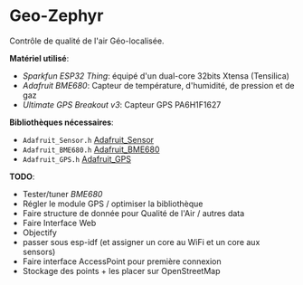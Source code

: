 # Geo-Zephyr
Contrôle de qualité de l'air Géo-localisée.

**Matériel utilisé**:
- *Sparkfun ESP32 Thing*: équipé d'un dual-core 32bits Xtensa (Tensilica)
- *Adafruit BME680*: Capteur de température, d'humidité, de pression et de gaz
- *Ultimate GPS Breakout v3*: Capteur GPS PA6H1F1627
<!-- - *GP-735T*: module GPS -->

**Bibliothèques nécessaires**:
- `Adafruit_Sensor.h` [Adafruit_Sensor](https://github.com/adafruit/Adafruit_Sensor "Lien GitHub pour la Unified Sensor library")
- `Adafruit_BME680.h` [Adafruit_BME680](https://github.com/adafruit/Adafruit_BME680 "Lien GitHub pour le BME680")
- `Adafruit_GPS.h` [Adafruit_GPS](https://github.com/adafruit/Adafruit_GPS/ "Lien GitHub pour la bibliothèque GPS d'Adafruit")

**TODO**:
  - Tester/tuner *BME680*
  - Régler le module GPS / optimiser la bibliothèque
  - Faire structure de donnée pour Qualité de l'Air / autres data
  - Faire Interface Web
  - Objectify
  - passer sous esp-idf (et assigner un core au WiFi et un core aux sensors)
  - Faire interface AccessPoint pour première connexion
  - Stockage des points + les placer sur OpenStreetMap
